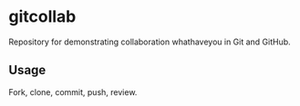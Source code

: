 # gitcollab
Repository for demonstrating collaboration whathaveyou in Git and GitHub.

## Usage

Fork, clone, commit, push, review.
